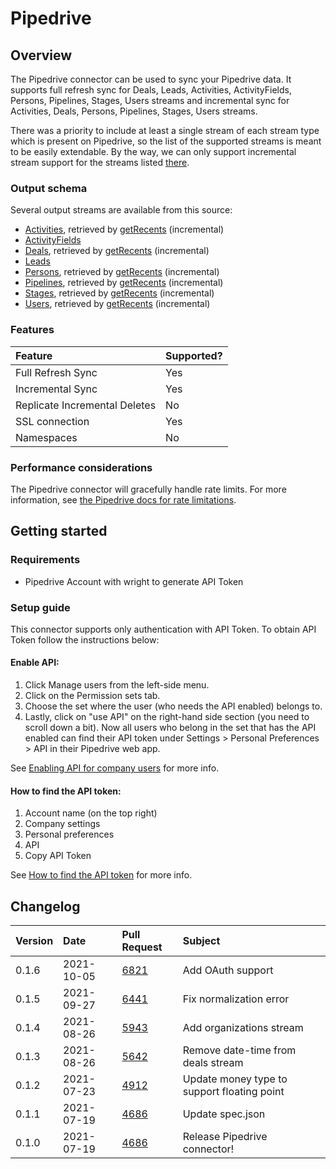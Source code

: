 # Pipedrive

## Overview

The Pipedrive connector can be used to sync your Pipedrive data. It supports full refresh sync for Deals, Leads, Activities, ActivityFields, 
Persons, Pipelines, Stages, Users streams and incremental sync for Activities, Deals, Persons, Pipelines, Stages, Users streams.

There was a priority to include at least a single stream of each stream type which is present on Pipedrive, so the list of the supported 
streams is meant to be easily extendable. By the way, we can only support incremental stream support for the streams listed 
[there](https://developers.pipedrive.com/docs/api/v1/Recents#getRecents). 

### Output schema

Several output streams are available from this source:

* [Activities](https://developers.pipedrive.com/docs/api/v1/Activities#getActivities), 
  retrieved by [getRecents](https://developers.pipedrive.com/docs/api/v1/Recents#getRecents) (incremental)
* [ActivityFields](https://developers.pipedrive.com/docs/api/v1/ActivityFields#getActivityFields)
* [Deals](https://developers.pipedrive.com/docs/api/v1/Deals#getDeals),
  retrieved by [getRecents](https://developers.pipedrive.com/docs/api/v1/Recents#getRecents) (incremental)
* [Leads](https://developers.pipedrive.com/docs/api/v1/Leads#getLeads)
* [Persons](https://developers.pipedrive.com/docs/api/v1/Persons#getPersons),
  retrieved by [getRecents](https://developers.pipedrive.com/docs/api/v1/Recents#getRecents) (incremental)
* [Pipelines](https://developers.pipedrive.com/docs/api/v1/Pipelines#getPipelines),
  retrieved by [getRecents](https://developers.pipedrive.com/docs/api/v1/Recents#getRecents) (incremental)
* [Stages](https://developers.pipedrive.com/docs/api/v1/Stages#getStages),
  retrieved by [getRecents](https://developers.pipedrive.com/docs/api/v1/Recents#getRecents) (incremental)
* [Users](https://developers.pipedrive.com/docs/api/v1/Users#getUsers),
  retrieved by [getRecents](https://developers.pipedrive.com/docs/api/v1/Recents#getRecents) (incremental)

### Features

| Feature | Supported? |
| :--- | :--- |
| Full Refresh Sync | Yes |
| Incremental Sync | Yes |
| Replicate Incremental Deletes | No |
| SSL connection | Yes |
| Namespaces | No |

### Performance considerations

The Pipedrive connector will gracefully handle rate limits. For more information, see [the Pipedrive docs for rate limitations](https://pipedrive.readme.io/docs/core-api-concepts-rate-limiting).

## Getting started

### Requirements

* Pipedrive Account with wright to generate API Token

### Setup guide

This connector supports only authentication with API Token. To obtain API Token follow the instructions below:

#### Enable API:
1. Click Manage users from the left-side menu.
1. Click on the Permission sets tab.
1. Choose the set where the user (who needs the API enabled) belongs to.
1. Lastly, click on "use API" on the right-hand side section (you need to scroll down a bit). 
   Now all users who belong in the set that has the API enabled can find their API token under 
   Settings > Personal Preferences > API in their Pipedrive web app.
   
See [Enabling API for company users](https://pipedrive.readme.io/docs/enabling-api-for-company-users) for more info.
   
#### How to find the API token:
1. Account name (on the top right)
1. Company settings
1. Personal preferences
1. API
1. Copy API Token

See [How to find the API token](https://pipedrive.readme.io/docs/how-to-find-the-api-token) for more info.


## Changelog

| Version | Date       | Pull Request | Subject |
| :------ | :--------  | :-----       | :------ |
| 0.1.6   | 2021-10-05 | [6821](https://github.com/airbytehq/airbyte/pull/6821) | Add OAuth support |
| 0.1.5   | 2021-09-27 | [6441](https://github.com/airbytehq/airbyte/pull/6441) | Fix normalization error |
| 0.1.4   | 2021-08-26 | [5943](https://github.com/airbytehq/airbyte/pull/5943) | Add organizations stream |
| 0.1.3   | 2021-08-26 | [5642](https://github.com/airbytehq/airbyte/pull/5642) | Remove date-time from deals stream  |
| 0.1.2   | 2021-07-23 | [4912](https://github.com/airbytehq/airbyte/pull/4912) | Update money type to support floating point  |
| 0.1.1   | 2021-07-19 | [4686](https://github.com/airbytehq/airbyte/pull/4686) | Update spec.json |
| 0.1.0   | 2021-07-19 | [4686](https://github.com/airbytehq/airbyte/pull/4686) | Release Pipedrive connector! |
